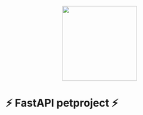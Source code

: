 <p align="center">
  <img src="https://raw.githubusercontent.com/awtkns/fastapi-crudrouter/master/docs/en/docs/assets/logo.png" height="200" />
</p>
<p align="center">
<h1>⚡ FastAPI petproject ⚡</h1><br>
</p>

